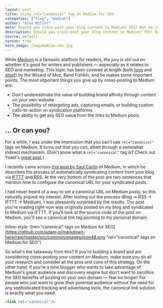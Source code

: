 ```yaml
---
layout: post
title: Using rel="canonical" Tag on Medium for SEO
categories: ["blog", "medium"]
author: "Alex Miller"
meta: Should you cross-post your blog content to Medium? YES! But do it the right way using rel="canonical" to maximize your content's SEO value.
description: Should you cross-post your blog content to Medium? YES! But do it the right way using rel="canonical" to maximize your content's SEO value.
source: default
syntax: true
hero_image: /img/medium-seo.jpg
---
```


While [Medium](https://medium.com) is a fantastic platform for readers, the jury is still out on whether it's good for writers and publishers &mdash; especially as it relates to SEO and marketing. This topic has been covered at length (both [long](https://moz.com/blog/use-hosted-blog-platforms-seo-content-distribution) and [short](https://twitter.com/randfish/status/668674305065025536)) by the Wizard of Moz, Rand Fishkin, and he makes some important points. The most important things you give up by cross-posting to Medium are:

- Don't underestimate the value of building brand affinity through content on your own website
- The possibility of retargeting ads, capturing emails, or building custom calls-to-action on syndication platforms
- The ability to get any SEO value from the links to Medium posts

## ... Or can you?

For a while, I was under the impression that you can't use `rel="canonical"` tags on Medium. It turns out that you can, albeit through a somewhat indirect mechanism. (Don't know what a `rel="canonical"` tag is? Check out Yoast's [great post](https://yoast.com/rel-canonical/).)

I recently came across [this post by Saul Carlin](https://medium.com/@saul/creating-medium-stories-via-rss-c2ac93d08288#.x7n4uvdd2) of Medium, in which he describes the process of automatically syndicating content from your blog via [IFTTT](https://ifttt.com/) and RSS. At the very bottom of the post are two sentences that mention how to configure the canonical URL for your syndicated posts. 

I had never heard of a way to set a canonical URL on Medium posts, so this naturally piqued my interest. After testing out the process (Blog → RSS → IFTTT → Medium), I was pleasantly surprised by the results. The post you're reading right now was originally posted on my blog and syndicated to Medium via IFTTT. If you'll look at the source code of the post on Medium, you'll see a canonical link tag pointing to my personal domain. 

Inline-style: 
![rel="canonical" tags on Medium for SEO](https://github.com/adam-p/markdown-here/raw/master/src/common/images/icon48.png "rel="canonical" tags on Medium for SEO")


So what's the takeaway from this? If you're building a brand and are considering cross-posting your content on Medium, make sure you do all your research and consider all the pros and cons of this strategy. On the other hand, if you're a lone blogger who wants to take advantage of Medium's great audience and discovery engine but don't want to sacrifice the SEO benefits of posting on your own domain &mdash; fear no longer! For people who just want to grow their potential audience without the need for any sophisticated tracking and advertising tools, the canonical link solution is exactly what you need. 

```html
<link rel="canonical"/>
```

